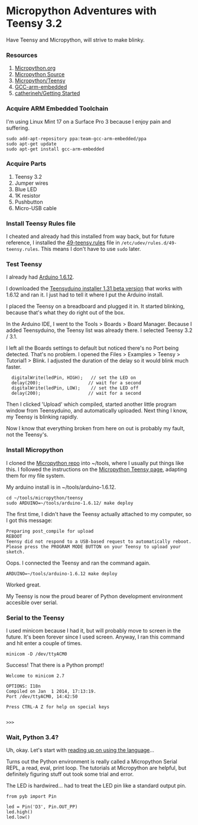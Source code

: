 # Micropython Adventures with Teensy 3.2

Have Teensy and Micropython, will strive to make blinky.

### Resources

1. [Micropython.org](https://micropython.org/)
1. [Micropython Source](https://github.com/micropython/micropython)
1. [Micropython/Teensy](https://github.com/micropython/micropython/tree/master/teensy)
1. [GCC-arm-embedded](https://launchpad.net/gcc-arm-embedded)
1. [catherineh/Getting Started](http://catherineh.github.io/programming/2016/09/18/getting-started-with-micropython-on-the-teensy.html)

### Acquire ARM Embedded Toolchain

I'm using Linux Mint 17 on a Surface Pro 3 because I enjoy pain and suffering.

```
sudo add-apt-repository ppa:team-gcc-arm-embedded/ppa
sudo apt-get update
sudo apt-get install gcc-arm-embedded
```

### Acquire Parts

1. Teensy 3.2
1. Jumper wires
1. Blue LED
1. 1K resistor
1. Pushbutton
1. Micro-USB cable

### Install Teensy Rules file

I cheated and already had this installed from way back, but for future reference, I installed the [49-teensy.rules](http://www.pjrc.com/teensy/49-teensy.rules) file in `/etc/udev/rules.d/49-teensy.rules`. This means I don't have to use `sudo` later.

### Test Teensy 

I already had [Arduino 1.6.12](https://www.arduino.cc/en/Main/Software). 

I downloaded the [Teensyduino installer 1.31 beta version](https://forum.pjrc.com/threads/38599-Teensyduino-1-31-Beta-2-Available) that works with 1.6.12 and ran it. I just had to tell it where I put the Arduino install.

I placed the Teensy on a breadboard and plugged it in. It started blinking, because that's what they do right out of the box. 

In the Arduino IDE, I went to the Tools > Boards > Board Manager. Because I added Teensyduino, the Teensy list was already there. I selected Teensy 3.2 / 3.1.

I left all the Boards settings to default but noticed there's no Port being detected. That's no problem. I opened the Files > Examples > Teensy > Tutorial1 > Blink. I adjusted the duration of the delay so it would blink much faster.

```
  digitalWrite(ledPin, HIGH);   // set the LED on
  delay(200);                  // wait for a second
  digitalWrite(ledPin, LOW);    // set the LED off
  delay(200);                  // wait for a second
```

Then I clicked 'Upload' which compiled, started another little program window from Teensyduino, and automatically uploaded. Next thing I know, my Teensy is blinking rapidly. 

Now I know that everything broken from here on out is probably my fault, not the Teensy's.

### Install Micropython

I cloned the [Micropython repo](https://github.com/micropython/) into ~/tools, where I usually put things like this. I followed the instructions on the [Micropython Teensy page](https://github.com/micropython/micropython/tree/master/teensy), adapting them for my file system.

My arduino install is in ~/tools/arduino-1.6.12.

```
cd ~/tools/micropython/teensy
sudo ARDUINO=~/tools/arduino-1.6.12/ make deploy
```

The first time, I didn't have the Teensy actually attached to my computer, so I got this message:

```
Preparing post_compile for upload
REBOOT
Teensy did not respond to a USB-based request to automatically reboot.
Please press the PROGRAM MODE BUTTON on your Teensy to upload your sketch.
```

Oops. I connected the Teensy and ran the command again.

```
ARDUINO=~/tools/arduino-1.6.12 make deploy
```

Worked great. 

My Teensy is now the proud bearer of Python development environment accesible over serial.

### Serial to the Teensy

I used minicom because I had it, but will probably move to screen in the future. It's been forever since I used screen. Anyway, I ran this command and hit enter a couple of times.

```
minicom -D /dev/ttyACM0
```

Success! That there is a Python prompt!

```
Welcome to minicom 2.7

OPTIONS: I18n 
Compiled on Jan  1 2014, 17:13:19.
Port /dev/ttyACM0, 14:42:50

Press CTRL-A Z for help on special keys


>>> 
```

### Wait, Python 3.4?

Uh, okay. Let's start with [reading up on using the language](http://docs.micropython.org/en/latest/wipy/library/index.html)...

Turns out the Python environment is really called a Micropython Serial REPL, a read, eval, print loop. The tutorials at Micropython are helpful, but definitely figuring stuff out took some trial and error.

The LED is hardwired... had to treat the LED pin like a standard output pin.

```
from pyb import Pin

led = Pin('D3', Pin.OUT_PP)
led.high()
led.low()
```

